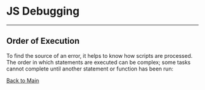 # JS Debugging

---

## Order of Execution

To find the source of an error, it helps to know how scripts are processed. The order in which statements are executed can be complex; some tasks cannot complete until another statement or function has been run:

[Back to Main](README.md)
